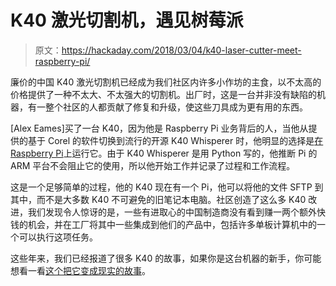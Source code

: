 # K40 激光切割机，遇见树莓派

> 原文：<https://hackaday.com/2018/03/04/k40-laser-cutter-meet-raspberry-pi/>

廉价的中国 K40 激光切割机已经成为我们社区内许多小作坊的主食，以不太高的价格提供了一种不太大、不太强大的切割机。出厂时，这是一台并非没有缺陷的机器，有一整个社区的人都贡献了修复和升级，使这些刀具成为更有用的东西。

[Alex Eames]买了一台 K40，因为他是 Raspberry Pi 业务背后的人，当他从提供的基于 Corel 的软件切换到流行的开源 K40 Whisperer 时，他明显的选择是[在 Raspberry Pi](http://raspi.tv/2018/run-a-k40-laser-cutter-from-your-raspberry-pi-with-k40-whisperer)上运行它。由于 K40 Whisperer 是用 Python 写的，他推断 Pi 的 ARM 平台不会阻止它的使用，所以他开始工作并记录了过程和工作流程。

这是一个足够简单的过程，他的 K40 现在有一个 Pi，他可以将他的文件 SFTP 到其中，而不是大多数 K40 不可避免的旧笔记本电脑。社区创造了这么多 K40 改进，我们发现令人惊讶的是，一些有进取心的中国制造商没有看到赚一两个额外快钱的机会，并在工厂将其中一些集成到他们的产品中，包括许多单板计算机中的一个可以执行这项任务。

这些年来，我们已经报道了很多 K40 的故事，如果你是这台机器的新手，你可能想看一看[这个把它变成现实的故事](https://hackaday.com/2017/08/16/bringing-a-50-watt-laser-cutter-to-life/)。
